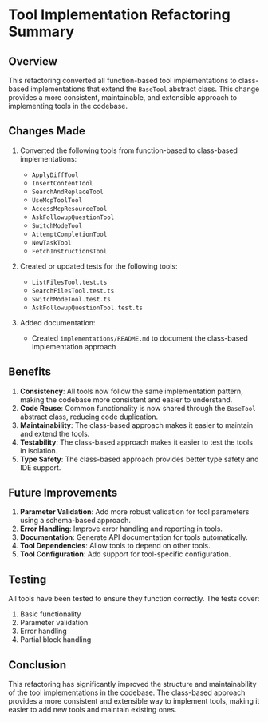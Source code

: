 # Tool Implementation Refactoring Summary

## Overview

This refactoring converted all function-based tool implementations to class-based implementations that extend the `BaseTool` abstract class. This change provides a more consistent, maintainable, and extensible approach to implementing tools in the codebase.

## Changes Made

1. Converted the following tools from function-based to class-based implementations:

    - `ApplyDiffTool`
    - `InsertContentTool`
    - `SearchAndReplaceTool`
    - `UseMcpToolTool`
    - `AccessMcpResourceTool`
    - `AskFollowupQuestionTool`
    - `SwitchModeTool`
    - `AttemptCompletionTool`
    - `NewTaskTool`
    - `FetchInstructionsTool`

2. Created or updated tests for the following tools:

    - `ListFilesTool.test.ts`
    - `SearchFilesTool.test.ts`
    - `SwitchModeTool.test.ts`
    - `AskFollowupQuestionTool.test.ts`

3. Added documentation:
    - Created `implementations/README.md` to document the class-based implementation approach

## Benefits

1. **Consistency**: All tools now follow the same implementation pattern, making the codebase more consistent and easier to understand.
2. **Code Reuse**: Common functionality is now shared through the `BaseTool` abstract class, reducing code duplication.
3. **Maintainability**: The class-based approach makes it easier to maintain and extend the tools.
4. **Testability**: The class-based approach makes it easier to test the tools in isolation.
5. **Type Safety**: The class-based approach provides better type safety and IDE support.

## Future Improvements

1. **Parameter Validation**: Add more robust validation for tool parameters using a schema-based approach.
2. **Error Handling**: Improve error handling and reporting in tools.
3. **Documentation**: Generate API documentation for tools automatically.
4. **Tool Dependencies**: Allow tools to depend on other tools.
5. **Tool Configuration**: Add support for tool-specific configuration.

## Testing

All tools have been tested to ensure they function correctly. The tests cover:

1. Basic functionality
2. Parameter validation
3. Error handling
4. Partial block handling

## Conclusion

This refactoring has significantly improved the structure and maintainability of the tool implementations in the codebase. The class-based approach provides a more consistent and extensible way to implement tools, making it easier to add new tools and maintain existing ones.
